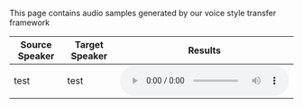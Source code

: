 This page contains audio samples generated by our voice style transfer framework

| Source Speaker | Target Speaker | Results |
|---|---|---|
| test | test |<audio controls> <source src='https://raw.githubusercontent.com/Woutah/API/master/autovc/wavs/p225/p225_003.wav'></audio>|


